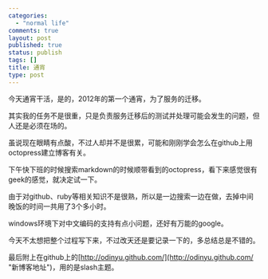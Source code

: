 ```yaml
--- 
categories: 
  - "normal life"
comments: true
layout: post
published: true
status: publish
tags: []
title: 通宵
type: post
---
```

今天通宵干活，是的，2012年的第一个通宵，为了服务的迁移。

其实我的任务不是很重，只是负责服务迁移后的测试并处理可能会发生的问题，但人还是必须在场的。

虽说现在眼睛有点酸，不过人却并不是很累，可能和刚刚学会怎么在github上用octopress建立博客有关。

下午快下班的时候搜索markdown的时候顺带看到的octopress，看下来感觉很有geek的感觉，就决定试一下。

由于对github、ruby等相关知识不是很熟，所以是一边搜索一边在做，去掉中间晚饭的时间一共用了3个多小时。

windows环境下对中文编码的支持有点小问题，还好有万能的google。

今天不太想把整个过程写下来，不过改天还是要记录一下的，多总结总是不错的。

最后附上在github上的[http://odinyu.github.com/](http://odinyu.github.com/ "新博客地址")，用的是slash主题。

